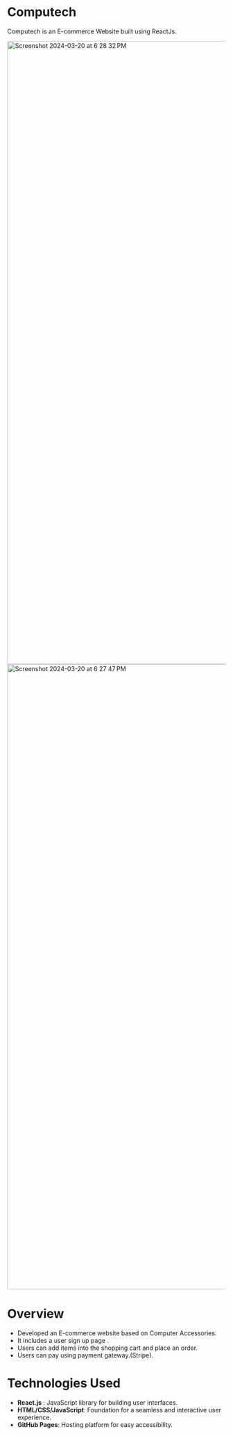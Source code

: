 # Computech
Computech is an E-commerce Website built using ReactJs.



<img width="1435" alt="Screenshot 2024-03-20 at 6 28 32 PM" src="https://github.com/omkarwaghmode/Computech/assets/125196508/91368be6-1741-4b46-b333-6f69bdb184da">

<img width="1440" alt="Screenshot 2024-03-20 at 6 27 47 PM" src="https://github.com/omkarwaghmode/Computech/assets/125196508/948374df-90c6-45de-9c12-db6fc539293d">



# Overview
* Developed an E-commerce website based on Computer Accessories.
* It includes a user sign up page .
* Users can add items into the shopping cart and place an order.
* Users can pay using payment gateway.(Stripe).

# Technologies Used
* **React.js** : JavaScript library for building user interfaces.
* **HTML/CSS/JavaScript**: Foundation for a seamless and interactive user experience.
* **GitHub Pages**: Hosting platform for easy accessibility.


